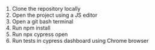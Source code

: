 1. Clone the repository locally
2. Open the project using a JS editor
3. Open a git bash terminal
4. Run npm install
5. Run npx cypress open
6. Run tests in cypress dashboard using Chrome browser
